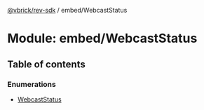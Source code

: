 [@vbrick/rev-sdk](../README.md) / embed/WebcastStatus

# Module: embed/WebcastStatus

## Table of contents

### Enumerations

- [WebcastStatus](../enums/embed_WebcastStatus.WebcastStatus.md)
